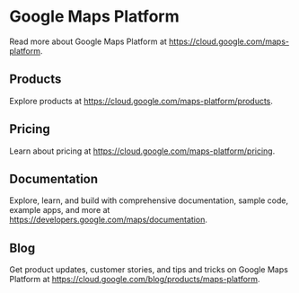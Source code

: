 # Google Maps Platform

Read more about Google Maps Platform at https://cloud.google.com/maps-platform.

## Products

Explore products at https://cloud.google.com/maps-platform/products.

## Pricing

Learn about pricing at https://cloud.google.com/maps-platform/pricing.

## Documentation

Explore, learn, and build with comprehensive documentation, sample code, example apps, and more at https://developers.google.com/maps/documentation.

## Blog

Get product updates, customer stories, and tips and tricks on Google Maps Platform at https://cloud.google.com/blog/products/maps-platform.
